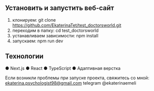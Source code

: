 ## Установить и запустить веб-сайт

1) клонируем: 
   git clone https://github.com/EkaterinaTet/test_doctorsworld.git
2) переходим в папку: 
   cd test_doctorsworld
3) устанавливаем зависимости: 
   npm install
4) запускаем: 
   npm run dev

## Технологии
● Next.js
● React
● TypeScript
● Адаптивная верстка

Если возникли проблемы при запуске проекта, свяжитесь со мной: 
ekaterina.psychologist98@gmail.com
telegram @ekaterinaemeli
